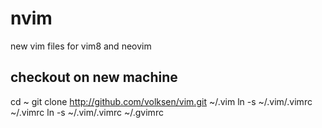 # nvim
new vim files for vim8 and neovim


## checkout on new machine

cd ~
git clone http://github.com/volksen/vim.git ~/.vim
ln -s ~/.vim/.vimrc ~/.vimrc
ln -s ~/.vim/.vimrc ~/.gvimrc

